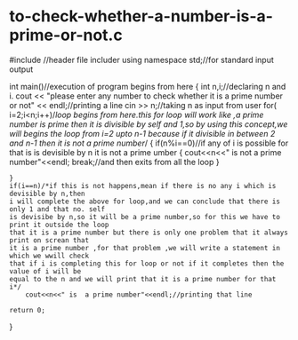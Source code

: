 # to-check-whether-a-number-is-a-prime-or-not.c
#include <iostream>//header file includer
using namespace std;//for standard input output

int main()//execution of program begins from here
{
    int n,i;//declaring n and i.
    cout << "please enter any number to check whether it is a prime number or not" << endl;//printing a line
    cin >> n;//taking n as input from user
    for( i=2;i<n;i++)/*loop begins from here.this for loop will work like ,a prime number is 
    prime then it is divisible by self and 1,so by using this concept,we will begins the loop
    from i=2 upto n-1 because if it divisible in between 2 and n-1 then it is not a prime number*/
    {
        if(n%i==0)//if any of i is possible for that is is devisible by n it is not a prime umber
        {
            cout<<n<<" is not a prime number"<<endl;
            break;//and then exits from all the loop
        }
        
    }
    if(i==n)/*if this is not happens,mean if there is no any i which is devisible by n,then 
    i will complete the above for loop,and we can conclude that there is only 1 and that no. self
    is devisibe by n,so it will be a prime number,so for this we have to print it outside the loop
    that it is a prime number but there is only one problem that it always print on screan that
    it is a prime number ,for that problem ,we will write a statement in which we wwill check 
    that if i is completing this for loop or not if it completes then the value of i will be
    equal to the n and we will print that it is a prime number for that i*/
        cout<<n<<" is  a prime number"<<endl;//printing that line

    return 0;
}
